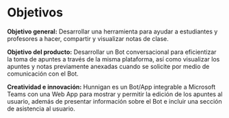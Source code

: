 # Objetivos
**Objetivo general:**
Desarrollar una herramienta para ayudar a estudiantes y profesores a hacer, compartir y visualizar notas de clase.  

**Objetivo del producto:**
Desarrollar un Bot conversacional para eficientizar la toma de apuntes a través de la misma plataforma, así como visualizar los apuntes y notas previamente anexadas cuando se solicite por medio de comunicación con el Bot. 

**Creatividad e innovación:**
Hunnigan es un Bot/App integrable a Microsoft Teams con una Web App para mostrar y permitir la edición de los apuntes al usuario, además de presentar información sobre el Bot e incluir una sección de asistencia al usuario. 
